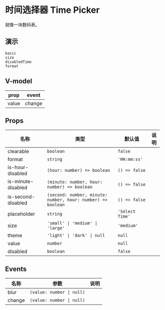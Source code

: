 # 时间选择器 Time Picker
就像一块数码表。

## 演示
```demo
basic
size
disabledTime
format
```
## V-model
|prop|event|
|-|-|
|value|change|

## Props
|名称|类型|默认值|说明|
|-|-|-|-|
|clearable|`boolean`|`false`||
|format|`string`|`'HH:mm:ss'`||
|is-hour-disabled|`(hour: number) => boolean`|`() => false`||
|is-minute-disabled|`(minute: number, hour: number) => boolean`|`() => false`||
|is-second-disabled|`(second: number, minute: number, hour: number) => boolean`|`() => false`||
|placeholder|`string`|`'Select Time'`||
|size|`'small' \| 'medium' \| 'large'`|`'medium'`||
|theme|`'light' \| 'dark' \| null`|`null`||
|value|`number`|`null`||
|disabled|`boolean`|`false`||

## Events
|名称|参数|说明|
|-|-|-|
|blur|`(value: number \| null)`||
|change|`(value: number \| null)`||